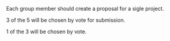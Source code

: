 Each group member should create a proposal for a sigle project.

3 of the 5 will be chosen by vote for submission.

1 of the 3 will be chosen by vote.
